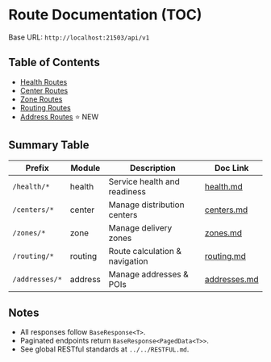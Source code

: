 # Route Documentation (TOC)

Base URL: `http://localhost:21503/api/v1`

## Table of Contents

- [Health Routes](./health.md)
- [Center Routes](./centers.md)
- [Zone Routes](./zones.md)
- [Routing Routes](./routing.md)
- [Address Routes](./addresses.md) ⭐ NEW

## Summary Table

| Prefix           | Module   | Description                     | Doc Link         |
|------------------|----------|---------------------------------|------------------|
| `/health/*`      | health   | Service health and readiness    | [health.md](./health.md) |
| `/centers/*`     | center   | Manage distribution centers     | [centers.md](./centers.md) |
| `/zones/*`       | zone     | Manage delivery zones           | [zones.md](./zones.md) |
| `/routing/*`     | routing  | Route calculation & navigation  | [routing.md](./routing.md) |
| `/addresses/*`   | address  | Manage addresses & POIs         | [addresses.md](./addresses.md) |

## Notes
- All responses follow `BaseResponse<T>`.
- Paginated endpoints return `BaseResponse<PagedData<T>>`.
- See global RESTful standards at `../../RESTFUL.md`.
